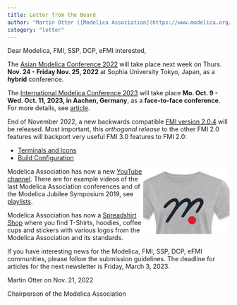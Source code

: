 ```yaml
---
title: Letter from the Board
author: "Martin Otter ([Modelica Association](https://www.modelica.org/))"
category: "letter"
---
```


Dear Modelica, FMI, SSP, DCP, eFMI interested,

The [Asian Modelica Conference 2022](https://2022.asian.conference.modelica.org/) will take place next week on Thurs. **Nov. 24 - Friday Nov. 25, 2022** at Sophia University Tokyo, Japan, as a **hybrid** conference.

The [International Modelica Conference 2023](https://2023.international.conference.modelica.org/) will take place **Mo. Oct. 9 - Wed. Oct. 11, 2023, in Aachen, Germany**, as a **face-to-face conference**.
For more details, see [article](ModelicaConference2023.html).

End of November 2022, a new backwards compatible [FMI version 2.0.4](https://github.com/modelica/fmi-standard/releases) will be released. Most important, this *orthogonal release*  to the other FMI 2.0 features will backport very useful FMI 3.0 features to FMI 2.0:

- [Terminals and Icons](https://fmi-standard.org/docs/3.0/#fmiTerminalsAndIcons)
- [Build Configuration](https://fmi-standard.org/docs/3.0/#fmiTerminalsAndIcons)

<img align="right" src="ma-t-shirt.png">

Modelica Association has now a new [YouTube channel](https://youtube.com/@modelicaassociation). There are for example videos
of the last Modelica Association conferences and of the Modelica Jubilee Symposium 2019,
see [playlists](https://www.youtube.com/@modelicaassociation/playlists).

Modelica Association has now a [Spreadshirt Shop](https://ma-merch.myspreadshop.de/) where you find T-Shirts, hoodies, coffee cups and stickers with various logos from the Modelica Association and its standards.

If you have interesting news for the Modelica, FMI, SSP, DCP, eFMI communities, please follow the submission guidelines. The deadline for articles for the next newsletter is Friday, March 3, 2023.

Martin Otter on Nov. 21, 2022

Chairperson of the Modelica Association
